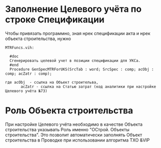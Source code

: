 # Заполнение Целевого учёта по строке Спецификации #

Чтобы привязать программно, зная нрек спецификации акта и нрек объекта строительства, нужно
```
MTRFuncs.vih:

  #doc
  Сгенерировать целевой учет в позиции спецификации для УКСа.
  #end
  Procedure GenSpecMTRForUKS(SrcTab : word; SrcSpec : comp; acObj : comp; acZatr : comp);

где acObj  - ссылка на Объект строительва, 
       acZatr - ссылка на Статью затрат (код аналитики при настройке Целевого учёта №73)
```

# Роль Объекта строительства #

При настройке Целевого учёта необходимо в качестве Объекта строительства указывать Роль именно "ОСтрой. Объекты строительства".
Это позволит автоматически заполнять Объект строительства в Проводке при использовании алгоритма ТХО &VIP